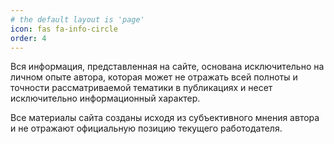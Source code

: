 ```yaml
---
# the default layout is 'page'
icon: fas fa-info-circle
order: 4
---
```


Вся информация, представленная на сайте, основана исключительно на личном опыте автора, которая может не отражать всей полноты и точности рассматриваемой тематики в публикациях и несет исключительно информационный характер.

Все материалы сайта созданы исходя из субъективного мнения автора и не отражают официальную позицию текущего работодателя.